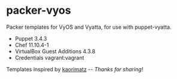 packer-vyos
===========

Packer templates for VyOS and Vyatta, for use with puppet-vyatta.

 * Puppet 3.4.3
 * Chef 11.10.4-1
 * VirtualBox Guest Additions 4.3.8
 * Credentials vagrant:vagrant

Templates inspired by [kaorimatz](https://github.com/kaorimatz/packer-templates.git) -- *Thanks for sharing!*
